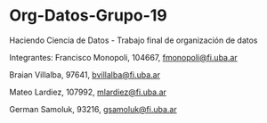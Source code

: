 # Org-Datos-Grupo-19
Haciendo Ciencia de Datos - Trabajo final de organización de datos

Integrantes:
Francisco Monopoli, 104667, fmonopoli@fi.uba.ar 

Braian Villalba, 97641, bvillalba@fi.uba.ar

Mateo Lardiez, 107992, mlardiez@fi.uba.ar

German Samoluk, 93216, gsamoluk@fi.uba.ar


